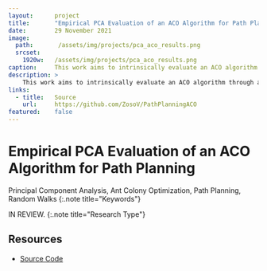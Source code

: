 ```yaml
---
layout:      project
title:       "Empirical PCA Evaluation of an ACO Algorithm for Path Planning" 
date:        29 November 2021
image:
  path:       /assets/img/projects/pca_aco_results.png
  srcset:
    1920w:   /assets/img/projects/pca_aco_results.png
caption:     This work aims to intrinsically evaluate an ACO algorithm through a Principal Component Analysis (PCA).
description: >
    This work aims to intrinsically evaluate an ACO algorithm through a Principal Component Analysis (PCA). To the best of our knowledge, this is the first work that introduces this evaluation. We assessed our work in a single agent path planning problem because it guarantees a minimal contextualization of a decision-making problem for tracking dilemmas such as state and action spaces and the trade-off between exploration and exploitation.
links:
  - title:   Source
    url:     https://github.com/ZosoV/PathPlanningACO
featured:    false
---
```


# Empirical PCA Evaluation of an ACO Algorithm for Path Planning

Principal Component Analysis, Ant Colony Optimization, Path Planning, Random Walks
{:.note title="Keywords"}

IN REVIEW.
{:.note title="Research Type"}

## Resources
* [Source Code](https://github.com/ZosoV/PathPlanningACO)